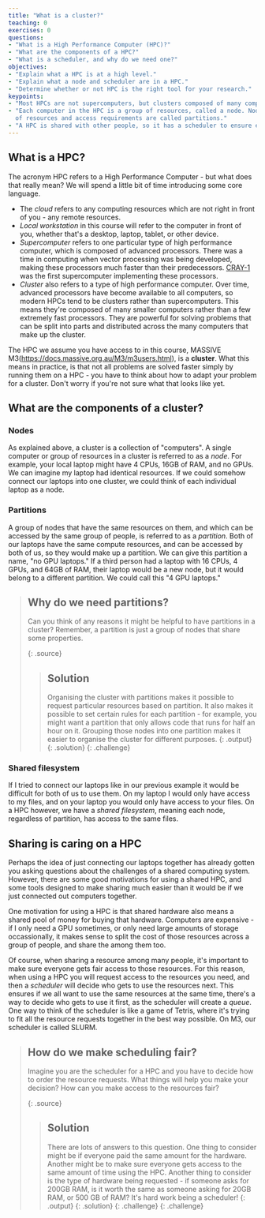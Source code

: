 ```yaml
---
title: "What is a cluster?"
teaching: 0
exercises: 0
questions:
- "What is a High Performance Computer (HPC)?"
- "What are the components of a HPC?"
- "What is a scheduler, and why do we need one?"
objectives:
- "Explain what a HPC is at a high level."
- "Explain what a node and scheduler are in a HPC."
- "Determine whether or not HPC is the right tool for your research."
keypoints:
- "Most HPCs are not supercomputers, but clusters composed of many computers."
- "Each computer in the HPC is a group of resources, called a node. Nodes with the same flavour 
  of resources and access requirements are called partitions."
- "A HPC is shared with other people, so it has a scheduler to ensure everyone has fair access."
---
```


## What is a HPC?

The acronym HPC refers to a High Performance Computer - but what does that really mean?
We will spend a little bit of time introducing some core language.
- The *cloud* refers to any computing resources which are not right 
  in front of you - any remote resources. 
- *Local workstation* in this course will refer to the computer in front of you,
  whether that's a desktop, laptop, tablet, or other device. 
- *Supercomputer* refers to one particular type of high performance computer,
  which is composed of advanced processors. There was a time in computing when 
  vector processing was being developed, making these processors 
  much faster than their predecessors. [CRAY-1](https://doi.org/10.1145/359327.359336) 
  was the first supercomputer implementing these processors.
- *Cluster* also refers to a type of high performance computer. Over time, advanced 
  processors have become available to all computers, so modern HPCs tend to be clusters
  rather than supercomputers. This means they're composed of many smaller computers
  rather than a few extremely fast processors. They are powerful for solving problems
  that can be split into parts and distributed across the many computers that make up the cluster.

The HPC we assume you have access to in this course, 
MASSIVE M3(https://docs.massive.org.au/M3/m3users.html), is a **cluster**.
What this means in practice, is that not all problems are solved faster
simply by running them on a HPC - you have to think about how to adapt your problem for a cluster. 
Don't worry if you're not sure what that looks like yet.

## What are the components of a cluster?
### Nodes
As explained above, a cluster is a collection of "computers".
A single computer or group of resources in a cluster is referred
to as a *node*. For example, your local laptop might have 4 CPUs,
16GB of RAM, and no GPUs. 
We can imagine my laptop had identical resources. 
If we could somehow connect our laptops into one cluster, we 
could think of each individual laptop as a node. 

### Partitions
A group of nodes that have the same resources on them, and which
can be accessed by the same group of people, is referred to as a
*partition*. Both of our laptops have the same compute resources,
and can be accessed by both of us, so they would make up a partition.
We can give this partition a name, "no GPU laptops."
If a third person had a laptop with 16 CPUs, 4 GPUs, and 64GB of RAM, 
their laptop would be a new node, but it would belong to a 
different partition. We could call this "4 GPU laptops." 

> ## Why do we need partitions?
>
> Can you think of any reasons it might be helpful to have
> partitions in a cluster? Remember, a partition is just a 
> group of nodes that share some properties.
>
> {: .source}
>
> > ## Solution
> >
> > Organising the cluster with partitions makes it possible to
> > request particular resources based on partition. It also
> > makes it possible to set certain rules for each partition -
> > for example, you might want a partition that only 
> > allows code that runs for half an hour on it.
> > Grouping those nodes into one partition makes it easier to 
> > organise the cluster for different purposes.
> > {: .output}
> {: .solution}
{: .challenge}

### Shared filesystem
If I tried to connect our laptops like in our previous example
it would be difficult for both of us to use them.
On my laptop I would only have access to my files,
and on your laptop you would only have access to your files.
On a HPC however, we have a *shared filesystem*, meaning each node,
regardless of partition, has access to the same files.

## Sharing is caring on a HPC
Perhaps the idea of just connecting our laptops
together has already gotten you asking questions about
the challenges of a shared computing system.
However, there are some good motivations for using
a shared HPC, and some tools designed to make sharing
much easier than it would be if we just connected
out computers together. 

One motivation for using a HPC is that shared hardware
also means a shared pool of money for buying that hardware.
Computers are expensive - if I only need a GPU sometimes, 
or only need large amounts of storage occassionally, 
it makes sense to split the cost of those resources
across a group of people, and share the among them too. 

Of course, when sharing a resource among many people, it's 
important to make sure everyone gets fair access to those resources.
For this reason, when using a HPC you will request 
access to the resources you need, and then a *scheduler*
will decide who gets to use the resources next. This ensures if we
all want to use the same resources at the same time,
there's a way to decide who gets to use it first, as 
the scheduler will create a *queue*. One way to think of the
scheduler is like a game of Tetris, where it's trying to fit
all the resource requests together in the best way possible. 
On M3, our scheduler is called SLURM.

> ## How do we make scheduling fair?
>
> Imagine you are the scheduler for a HPC and you 
> have to decide how to order the resource requests.
> What things will help you make your decision?
> How can you make access to the resources fair? 
>
> {: .source}
>
> > ## Solution
> >
> > There are lots of answers to this question.
> > One thing to consider might be if everyone paid
> > the same amount for the hardware. Another might be to 
> > make sure everyone gets access to the same amount of time
> > using the HPC. Another thing to consider is the type of 
> > hardware being requested - if someone asks for 200GB RAM,
> > is it worth the same as someone asking for 20GB RAM, or 500 GB of RAM?
> > It's hard work being a scheduler!
> > {: .output}
> {: .solution}                                                                                                                        {: .challenge} 
{: .challenge}
